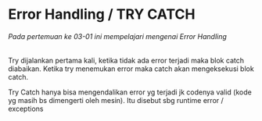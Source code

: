 <h1>Error Handling / TRY CATCH</h1>


<h6>Pada pertemuan ke 03-01 ini mempelajari mengenai Error Handling</h6>
<p>Try dijalankan pertama kali, ketika tidak ada error terjadi maka blok catch diabaikan.
Ketika try menemukan error maka catch akan mengeksekusi blok catch.</p>
<p>Try Catch hanya bisa mengendalikan error yg terjadi jk codenya valid (kode yg masih bs dimengerti oleh mesin). Itu disebut sbg runtime error / exceptions</p>